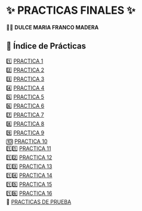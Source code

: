 # ✨ PRACTICAS FINALES ✨  
👩‍💻 **DULCE MARIA FRANCO MADERA**  

## 📌 Índice de Prácticas  

1️⃣ [ PRACTICA 1](./PRACTICA%201/)  
2️⃣ [ PRACTICA 2](./PRACTICA%202/)  
3️⃣ [ PRACTICA 3](./PRACTICA%203/)  
4️⃣ [ PRACTICA 4](./PRACTICA%204/)  
5️⃣ [ PRACTICA 5](./PRACTICA%205/)  
6️⃣ [ PRACTICA 6](./PRACTICA%206/)  
7️⃣ [ PRACTICA 7](./PRACTICA%207/)  
8️⃣ [ PRACTICA 8](./PRACTICA%208/)  
9️⃣ [ PRACTICA 9](./PRACTICA%209/)  
🔟 [ PRACTICA 10](./PRACTICA%2010/)  
1️⃣1️⃣ [ PRACTICA 11](./PRACTICA%2011/)  
1️⃣2️⃣ [ PRACTICA 12](./PRACTICA%2012/)  
1️⃣3️⃣ [ PRACTICA 13](./PRACTICA%2013/)  
1️⃣4️⃣ [ PRACTICA 14](./PRACTICA%2014/)  
1️⃣5️⃣ [ PRACTICA 15](./PRACTICA%2015/)  
1️⃣6️⃣ [ PRACTICA 16](./PRACTICA%2016/)  
🔄 [ PRACTICAS DE PRUEBA](./PRACTICAS%20DE%20PRUEBA/)  

